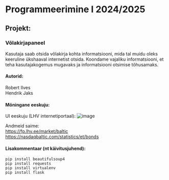 # Programmeerimine I   2024/2025

## Projekt: 
### Võlakirjapaneel

Kasutaja saab otsida võlakirja kohta informatsiooni, mida tal muidu oleks keeruline ükshaaval internetist otsida. Koondame vajaliku informatsiooni, et teha kasutajakogemus mugavaks ja informatsiooni otsimise tõhusamaks.

#### Autorid:
Robert Ilves <br />
Hendrik Jaks


#### Mõningane eeskuju:
UI eeskuju (LHV internetiportaal):
![image](https://github.com/user-attachments/assets/98482fa0-b05a-40cf-b776-0bc06e3bb4fc)

Andmeid saime: <br />
https://fp.lhv.ee/market/baltic <br />
https://nasdaqbaltic.com/statistics/et/bonds <br />


#### Lisakommentaar (nt käivitusjuhend):
```
pip install beautifulsoup4
pip install requests
pip install virtualenv
pip install flask
```
